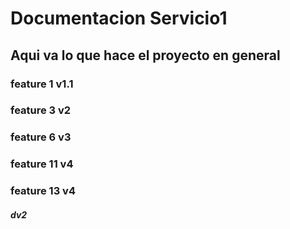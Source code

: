 # Documentacion Servicio1

## Aqui va lo que hace el proyecto en general

### feature 1 v1.1

### feature 3 v2

### feature 6 v3

### feature 11 v4

### feature 13 v4

##### dv2